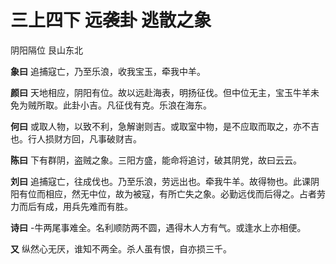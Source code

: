 # 三上四下 远袭卦 逃散之象

阴阳隔位 艮山东北

**象曰** 追捕寇亡，乃至乐浪，收我宝玉，牵我中羊。

**颜曰** 天地相应，阴阳有位。故以远赴海表，明扬征伐。但中位无主，宝玉牛羊未免为贼所取。此卦小吉。凡征伐有克。乐浪在海东。

**何曰** 或取人物，以致不利，急解谢则吉。或取室中物，是不应取而取之，亦不吉也。行人损财方回，凡事破财吉。

**陈曰** 下有群阴，盗贼之象。三阳方盛，能命将追讨，破其阴党，故曰云云。

**刘曰** 追捕寇亡，往成伐也。乃至乐浪，劳远出也。牵我牛羊。故得物也。此课阴阳有位而相应，然无中位，故为被寇，有所亡失之象。必勤远伐而后得之。占者劳力而后有成，用兵先难而有胜。

**诗曰** -牛两尾事难全。名利顺防两不圆，遇得木人方有气。或逢水上亦相便。

**又** 纵然心无厌，谁知不两全。杀人虽有恨，自亦损三千。

